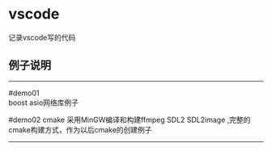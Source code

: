 # vscode
记录vscode写的代码

## 例子说明
---
#demo01  
boost asio网络库例子 

#demo02
cmake  采用MinGW编译和构建ffmpeg SDL2 SDL2image ,完整的cmake构建方式，作为以后cmake的创建例子

---

